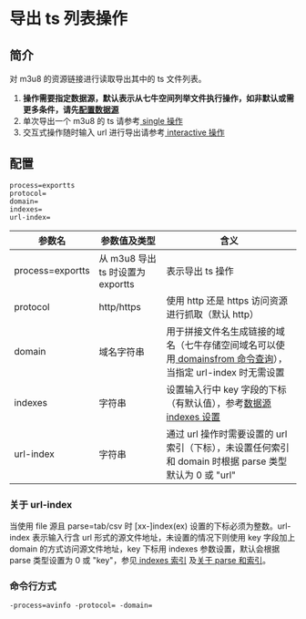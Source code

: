 # 导出 ts 列表操作

## 简介
对 m3u8 的资源链接进行读取导出其中的 ts 文件列表。   
1. **操作需要指定数据源，默认表示从七牛空间列举文件执行操作，如非默认或需更多条件，请先[配置数据源](datasource.md)**  
3. 单次导出一个 m3u8 的 ts 请参考[ single 操作](single.md)  
4. 交互式操作随时输入 url 进行导出请参考[ interactive 操作](interactive.md)  

## 配置
```
process=exportts
protocol=
domain=
indexes=
url-index=
```  
|参数名|参数值及类型 | 含义|  
|-----|-------|-----|  
|process=exportts| 从 m3u8 导出 ts 时设置为exportts| 表示导出 ts 操作|  
|protocol| http/https| 使用 http 还是 https 访问资源进行抓取（默认 http）|  
|domain| 域名字符串| 用于拼接文件名生成链接的域名（七牛存储空间域名可以使用[ domainsfrom 命令查询](domainsofbucket.md)），当指定 url-index 时无需设置|  
|indexes|字符串| 设置输入行中 key 字段的下标（有默认值），参考[数据源 indexes 设置](datasource.md#1-公共参数)|  
|url-index| 字符串| 通过 url 操作时需要设置的 url 索引（下标），未设置任何索引和 domain 时根据 parse 类型默认为 0 或 "url"|  

### 关于 url-index
当使用 file 源且 parse=tab/csv 时 [xx-]index(ex) 设置的下标必须为整数。url-index 表示输入行含 url 形式的源文件地址，未设置的情况下则使用 
key 字段加上 domain 的方式访问源文件地址，key 下标用 indexes 参数设置，默认会根据 parse 类型设置为 0 或 "key"，参见[ indexes 索引](datasource.md#关于-indexes-索引)
及[关于 parse 和索引](datasource.md#关于-parse)。  

### 命令行方式
```
-process=avinfo -protocol= -domain=
```

